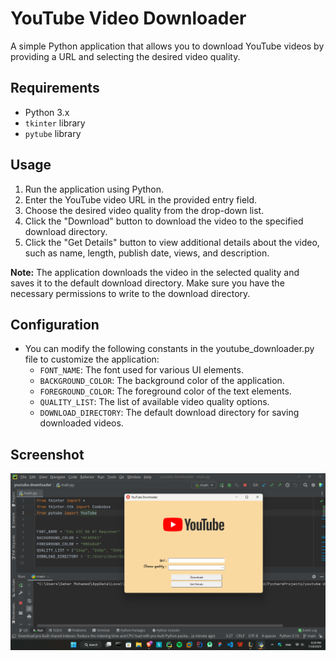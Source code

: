 # YouTube Video Downloader
A simple Python application that allows you to download YouTube videos by providing a URL and selecting the desired video quality.

## Requirements
- Python 3.x
- `tkinter` library
- `pytube` library

## Usage
1. Run the application using Python.
2. Enter the YouTube video URL in the provided entry field.
3. Choose the desired video quality from the drop-down list.
4. Click the "Download" button to download the video to the specified download directory.
5. Click the "Get Details" button to view additional details about the video, such as name, length, publish date, views, and description.

**Note:** The application downloads the video in the selected quality and saves it to the default download directory. Make sure you have the necessary permissions to write to the download directory.

## Configuration
- You can modify the following constants in the youtube_downloader.py file to customize the application:
    - `FONT_NAME`: The font used for various UI elements.
    - `BACKGROUND_COLOR`: The background color of the application.
    - `FOREGROUND_COLOR`: The foreground color of the text elements.
    - `QUALITY_LIST`: The list of available video quality options.
    - `DOWNLOAD_DIRECTORY`: The default download directory for saving downloaded videos.

## Screenshot
![](screenshots/Screenshot_2023-07-19_182104.png)
